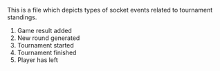 This is a file which depicts types of socket events related to tournament standings.


1. Game result added
2. New round generated
3. Tournament started
4. Tournament finished
5. Player has left

